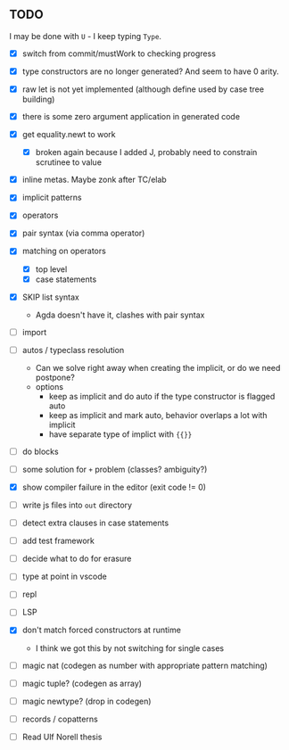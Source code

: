 
## TODO

I may be done with `U` - I keep typing `Type`.

- [x] switch from commit/mustWork to checking progress
- [x] type constructors are no longer generated?  And seem to have 0 arity.
- [x] raw let is not yet implemented (although define used by case tree building)
- [x] there is some zero argument application in generated code
- [x] get equality.newt to work
  - [x] broken again because I added J, probably need to constrain scrutinee to value
- [x] inline metas.  Maybe zonk after TC/elab
- [x] implicit patterns
- [x] operators
- [x] pair syntax (via comma operator)
- [x] matching on operators
  - [x] top level
  - [x] case statements
- [x] SKIP list syntax
  - Agda doesn't have it, clashes with pair syntax
- [ ] import
- [ ] autos / typeclass resolution
  - Can we solve right away when creating the implicit, or do we need postpone?
  - options
    - keep as implicit and do auto if the type constructor is flagged auto
    - keep as implicit and mark auto, behavior overlaps a lot with implicit
    - have separate type of implict with `{{}}`
- [ ] do blocks
- [ ] some solution for `+` problem (classes? ambiguity?)
- [x] show compiler failure in the editor (exit code != 0)
- [ ] write js files into `out` directory
- [ ] detect extra clauses in case statements
- [ ] add test framework
- [ ] decide what to do for erasure
- [ ] type at point in vscode
- [ ] repl
- [ ] LSP
- [x] don't match forced constructors at runtime
  - I think we got this by not switching for single cases
- [ ] magic nat (codegen as number with appropriate pattern matching)
- [ ] magic tuple? (codegen as array)
- [ ] magic newtype? (drop in codegen)
- [ ] records / copatterns

- [ ] Read Ulf Norell thesis
